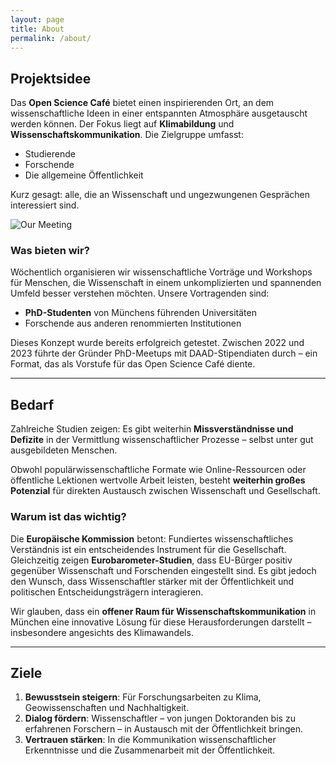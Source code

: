 ```yaml
---
layout: page
title: About
permalink: /about/
---
```



## Projektsidee

Das **Open Science Café** bietet einen inspirierenden Ort, an dem wissenschaftliche Ideen in einer entspannten Atmosphäre ausgetauscht werden können. Der Fokus liegt auf **Klimabildung** und **Wissenschaftskommunikation**. Die Zielgruppe umfasst:

- Studierende
- Forschende
- Die allgemeine Öffentlichkeit  

Kurz gesagt: alle, die an Wissenschaft und ungezwungenen Gesprächen interessiert sind.


![Our Meeting](/phdcafe/assets/images/Picture1.png)


### Was bieten wir?

Wöchentlich organisieren wir wissenschaftliche Vorträge und Workshops für Menschen, die Wissenschaft in einem unkomplizierten und spannenden Umfeld besser verstehen möchten. Unsere Vortragenden sind:

- **PhD-Studenten** von Münchens führenden Universitäten  
- Forschende aus anderen renommierten Institutionen  

Dieses Konzept wurde bereits erfolgreich getestet. Zwischen 2022 und 2023 führte der Gründer PhD-Meetups mit DAAD-Stipendiaten durch – ein Format, das als Vorstufe für das Open Science Café diente.

---

## Bedarf

Zahlreiche Studien zeigen: Es gibt weiterhin **Missverständnisse und Defizite** in der Vermittlung wissenschaftlicher Prozesse – selbst unter gut ausgebildeten Menschen. 

Obwohl populärwissenschaftliche Formate wie Online-Ressourcen oder öffentliche Lektionen wertvolle Arbeit leisten, besteht **weiterhin großes Potenzial** für direkten Austausch zwischen Wissenschaft und Gesellschaft.  

### Warum ist das wichtig?

Die **Europäische Kommission** betont: Fundiertes wissenschaftliches Verständnis ist ein entscheidendes Instrument für die Gesellschaft. Gleichzeitig zeigen **Eurobarometer-Studien**, dass EU-Bürger positiv gegenüber Wissenschaft und Forschenden eingestellt sind. Es gibt jedoch den Wunsch, dass Wissenschaftler stärker mit der Öffentlichkeit und politischen Entscheidungsträgern interagieren.  

Wir glauben, dass ein **offener Raum für Wissenschaftskommunikation** in München eine innovative Lösung für diese Herausforderungen darstellt – insbesondere angesichts des Klimawandels.

---

## Ziele

1. **Bewusstsein steigern**: Für Forschungsarbeiten zu Klima, Geowissenschaften und Nachhaltigkeit.  
2. **Dialog fördern**: Wissenschaftler – von jungen Doktoranden bis zu erfahrenen Forschern – in Austausch mit der Öffentlichkeit bringen.  
3. **Vertrauen stärken**: In die Kommunikation wissenschaftlicher Erkenntnisse und die Zusammenarbeit mit der Öffentlichkeit.  
